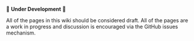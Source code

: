 🚧 **Under Development** 🚧

All of the pages in this wiki should be considered draft. All of the pages are a work in progress and discussion is encouraged via the GitHub issues mechanism. 